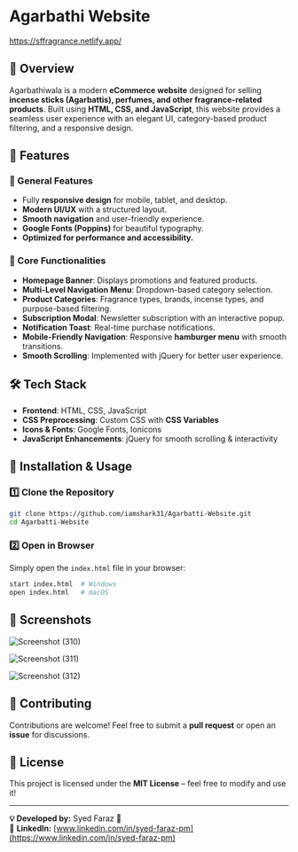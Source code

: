 # Agarbathi Website 
https://sffragrance.netlify.app/
## 🌟 Overview
Agarbathiwala is a modern **eCommerce website** designed for selling **incense sticks (Agarbattis), perfumes, and other fragrance-related products**. Built using **HTML, CSS, and JavaScript**, this website provides a seamless user experience with an elegant UI, category-based product filtering, and a responsive design.

## 🚀 Features
### 🔹 General Features
- Fully **responsive design** for mobile, tablet, and desktop.
- **Modern UI/UX** with a structured layout.
- **Smooth navigation** and user-friendly experience.
- **Google Fonts (Poppins)** for beautiful typography.
- **Optimized for performance and accessibility.**

### 🔹 Core Functionalities
- **Homepage Banner**: Displays promotions and featured products.
- **Multi-Level Navigation Menu**: Dropdown-based category selection.
- **Product Categories**: Fragrance types, brands, incense types, and purpose-based filtering.
- **Subscription Modal**: Newsletter subscription with an interactive popup.
- **Notification Toast**: Real-time purchase notifications.
- **Mobile-Friendly Navigation**: Responsive **hamburger menu** with smooth transitions.
- **Smooth Scrolling**: Implemented with jQuery for better user experience.

## 🛠 Tech Stack
- **Frontend**: HTML, CSS, JavaScript
- **CSS Preprocessing**: Custom CSS with **CSS Variables**
- **Icons & Fonts**: Google Fonts, Ionicons
- **JavaScript Enhancements**: jQuery for smooth scrolling & interactivity

## 🎯 Installation & Usage
### 1️⃣ Clone the Repository
```sh
git clone https://github.com/iamshark31/Agarbatti-Website.git
cd Agarbatti-Website
```

### 2️⃣ Open in Browser
Simply open the `index.html` file in your browser:
```sh
start index.html  # Windows
open index.html   # macOS
```

## 📸 Screenshots
![Screenshot (310)](https://github.com/user-attachments/assets/cf479f44-c0d6-49d5-b58c-dd84ed9531d0)

![Screenshot (311)](https://github.com/user-attachments/assets/5c25683f-1153-45e3-8d11-f3524213881c)

![Screenshot (312)](https://github.com/user-attachments/assets/21bddaf9-e450-4988-a271-5fc78f479c8a)


## 🤝 Contributing
Contributions are welcome! Feel free to submit a **pull request** or open an **issue** for discussions.

## 📜 License
This project is licensed under the **MIT License** – feel free to modify and use it!

---
**💡 Developed by:** Syed Faraz 🚀  
🔗 **LinkedIn:** [www.linkedin.com/in/syed-faraz-pm](https://www.linkedin.com/in/syed-faraz-pm)

